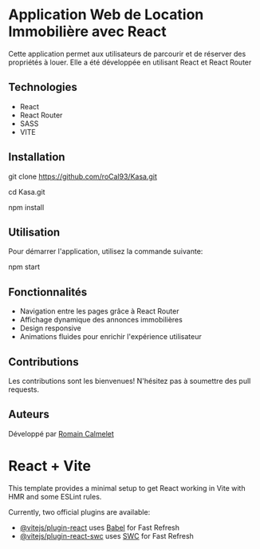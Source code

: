# Application Web de Location Immobilière avec React

Cette application permet aux utilisateurs de parcourir et de réserver des propriétés à louer. Elle a été développée en utilisant React et React Router

## Technologies

- React
- React Router
- SASS
- VITE

## Installation

git clone https://github.com/roCal93/Kasa.git

cd Kasa.git

npm install

## Utilisation

Pour démarrer l'application, utilisez la commande suivante:

npm start

## Fonctionnalités

- Navigation entre les pages grâce à React Router
- Affichage dynamique des annonces immobilières
- Design responsive
- Animations fluides pour enrichir l'expérience utilisateur

## Contributions

Les contributions sont les bienvenues! N'hésitez pas à soumettre des pull requests.

## Auteurs

Développé par [Romain Calmelet](mailto:romaincalmelet@gmail.com)

# React + Vite

This template provides a minimal setup to get React working in Vite with HMR and some ESLint rules.

Currently, two official plugins are available:

- [@vitejs/plugin-react](https://github.com/vitejs/vite-plugin-react/blob/main/packages/plugin-react/README.md) uses [Babel](https://babeljs.io/) for Fast Refresh
- [@vitejs/plugin-react-swc](https://github.com/vitejs/vite-plugin-react-swc) uses [SWC](https://swc.rs/) for Fast Refresh
